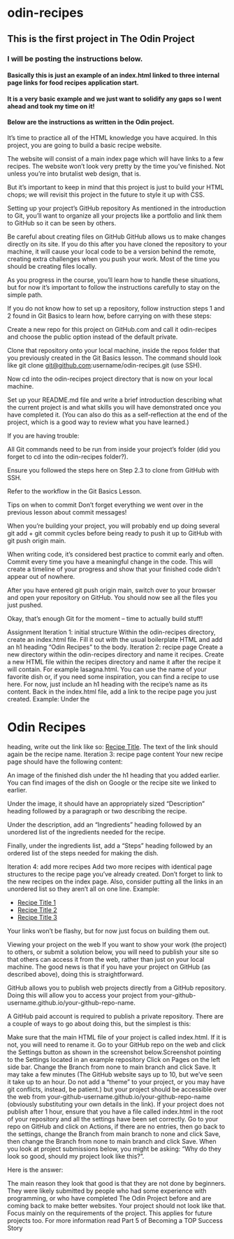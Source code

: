 # odin-recipes
## This is the first project in The Odin Project
### I will be posting the instructions below. 
#### Basically this is just an example of an index.html linked to three internal page links for food recipes application start.
#### It is a very basic example and we just want to solidify any gaps so I went ahead and took my time on it!
#### Below are the instructions as written in the Odin project.


It’s time to practice all of the HTML knowledge you have acquired. In this project, you are going to build a basic recipe website.

The website will consist of a main index page which will have links to a few recipes. The website won’t look very pretty by the time you’ve finished. Not unless you’re into brutalist web design, that is.

But it’s important to keep in mind that this project is just to build your HTML chops; we will revisit this project in the future to style it up with CSS.

Setting up your project’s GitHub repository
As mentioned in the introduction to Git, you’ll want to organize all your projects like a portfolio and link them to GitHub so it can be seen by others.

Be careful about creating files on GitHub
GitHub allows us to make changes directly on its site. If you do this after you have cloned the repository to your machine, it will cause your local code to be a version behind the remote, creating extra challenges when you push your work. Most of the time you should be creating files locally.

As you progress in the course, you’ll learn how to handle these situations, but for now it’s important to follow the instructions carefully to stay on the simple path.

If you do not know how to set up a repository, follow instruction steps 1 and 2 found in Git Basics to learn how, before carrying on with these steps:

Create a new repo for this project on GitHub.com and call it odin-recipes and choose the public option instead of the default private.

Clone that repository onto your local machine, inside the repos folder that you previously created in the Git Basics lesson. The command should look like git clone git@github.com:username/odin-recipes.git (use SSH).

Now cd into the odin-recipes project directory that is now on your local machine.

Set up your README.md file and write a brief introduction describing what the current project is and what skills you will have demonstrated once you have completed it. (You can also do this as a self-reflection at the end of the project, which is a good way to review what you have learned.)

If you are having trouble:

All Git commands need to be run from inside your project’s folder (did you forget to cd into the odin-recipes folder?).

Ensure you followed the steps here on Step 2.3 to clone from GitHub with SSH.

Refer to the workflow in the Git Basics Lesson.

Tips on when to commit
Don’t forget everything we went over in the previous lesson about commit messages!

When you’re building your project, you will probably end up doing several git add + git commit cycles before being ready to push it up to GitHub with git push origin main.

When writing code, it’s considered best practice to commit early and often. Commit every time you have a meaningful change in the code. This will create a timeline of your progress and show that your finished code didn’t appear out of nowhere.

After you have entered git push origin main, switch over to your browser and open your repository on GitHub. You should now see all the files you just pushed.

Okay, that’s enough Git for the moment – time to actually build stuff!

Assignment
Iteration 1: initial structure
Within the odin-recipes directory, create an index.html file.
Fill it out with the usual boilerplate HTML and add an h1 heading “Odin Recipes” to the body.
Iteration 2: recipe page
Create a new directory within the odin-recipes directory and name it recipes.
Create a new HTML file within the recipes directory and name it after the recipe it will contain. For example lasagna.html. You can use the name of your favorite dish or, if you need some inspiration, you can find a recipe to use here.
For now, just include an h1 heading with the recipe’s name as its content.
Back in the index.html file, add a link to the recipe page you just created. Example: Under the <h1>Odin Recipes</h1> heading, write out the link like so: <a href="recipes/recipename.html">Recipe Title</a>. The text of the link should again be the recipe name.
Iteration 3: recipe page content
Your new recipe page should have the following content:

An image of the finished dish under the h1 heading that you added earlier. You can find images of the dish on Google or the recipe site we linked to earlier.

Under the image, it should have an appropriately sized “Description” heading followed by a paragraph or two describing the recipe.

Under the description, add an “Ingredients” heading followed by an unordered list of the ingredients needed for the recipe.

Finally, under the ingredients list, add a “Steps” heading followed by an ordered list of the steps needed for making the dish.

Iteration 4: add more recipes
Add two more recipes with identical page structures to the recipe page you’ve already created.
Don’t forget to link to the new recipes on the index page. Also, consider putting all the links in an unordered list so they aren’t all on one line.
Example:

 <ul>
    <li><a href="recipes/yourrecipe.html">Recipe Title 1</a></li>
    <li><a href="recipes/yourrecipe.html">Recipe Title 2</a></li>
    <li><a href="recipes/yourrecipe.html">Recipe Title 3</a></li>
  </ul>
Your links won’t be flashy, but for now just focus on building them out.

Viewing your project on the web
If you want to show your work (the project) to others, or submit a solution below, you will need to publish your site so that others can access it from the web, rather than just on your local machine. The good news is that if you have your project on GitHub (as described above), doing this is straightforward.

GitHub allows you to publish web projects directly from a GitHub repository. Doing this will allow you to access your project from your-github-username.github.io/your-github-repo-name.

A GitHub paid account is required to publish a private repository.
There are a couple of ways to go about doing this, but the simplest is this:

Make sure that the main HTML file of your project is called index.html. If it is not, you will need to rename it.
Go to your GitHub repo on the web and click the Settings button as shown in the screenshot below.Screenshot pointing to the Settings located in an example repository
Click on Pages on the left side bar.
Change the Branch from none to main branch and click Save.
It may take a few minutes (The GitHub website says up to 10, but we’ve seen it take up to an hour. Do not add a “theme” to your project, or you may have git conflicts, instead, be patient.) but your project should be accessible over the web from your-github-username.github.io/your-github-repo-name (obviously substituting your own details in the link).
If your project does not publish after 1 hour, ensure that you have a file called index.html in the root of your repository and all the settings have been set correctly. Go to your repo on GitHub and click on Actions, if there are no entries, then go back to the settings, change the Branch from main branch to none and click Save, then change the Branch from none to main branch and click Save.
When you look at project submissions below, you might be asking: “Why do they look so good, should my project look like this?”.

Here is the answer:

The main reason they look that good is that they are not done by beginners. They were likely submitted by people who had some experience with programming, or who have completed The Odin Project before and are coming back to make better websites.
Your project should not look like that. Focus mainly on the requirements of the project.
This applies for future projects too. For more information read Part 5 of Becoming a TOP Success Story